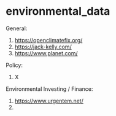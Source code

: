 # environmental_data

General:
1. https://openclimatefix.org/
2. https://jack-kelly.com/
3. https://www.planet.com/

Policy:
1. X

Environmental Investing / Finance:
1. https://www.urgentem.net/
2. 
